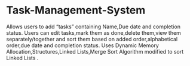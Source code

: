 # Task-Management-System
Allows users to add “tasks” containing Name,Due date and completion status. Users can edit tasks,mark them as done,delete them,view them separately/together and sort them based on added order,alphabetical order,due date and completion status. Uses Dynamic Memory Allocation,Structures,Linked Lists,Merge Sort Algorithm modified to sort Linked Lists .
